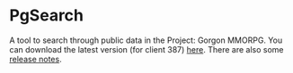 # PgSearch

A tool to search through public data in the Project: Gorgon MMORPG. You can download the latest version (for client 387) [here](https://github.com/dlebansais/PgSearch-Disclosed/releases/download/v1.1.391.663/PgSearch.exe).
There are also some [release notes](https://github.com/dlebansais/PgSearch-Disclosed/blob/master/ReleaseNotes.md).
